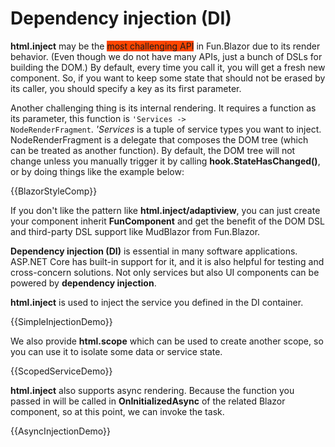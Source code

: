 # Dependency injection (DI)

**html.inject** may be the <span style="background:orangered">most challenging API</span> in Fun.Blazor due to its render behavior. (Even though we do not have many APIs, just a bunch of DSLs for building the DOM.) By default, every time you call it, you will get a fresh new component. So, if you want to keep some state that should not be erased by its caller, you should specify a key as its first parameter.

Another challenging thing is its internal rendering. It requires a function as its parameter, this function is <code>'Services -> NodeRenderFragment</code>. *'Services* is a tuple of service types you want to inject. NodeRenderFragment is a delegate that composes the DOM tree (which can be treated as another function). By default, the DOM tree will not change unless you manually trigger it by calling **hook.StateHasChanged()**, or by doing things like the example below:

{{BlazorStyleComp}}

If you don't like the pattern like **html.inject/adaptiview**, you can just create your component inherit **FunComponent** and get the benefit of the DOM DSL and third-party DSL support like MudBlazor from Fun.Blazor.

**Dependency injection (DI)** is essential in many software applications. ASP.NET Core has built-in support for it, and it is also helpful for testing and cross-concern solutions. Not only services but also UI components can be powered by **dependency injection**.

**html.inject** is used to inject the service you defined in the DI container.

{{SimpleInjectionDemo}}

We also provide **html.scope** which can be used to create another scope, so you can use it to isolate some data or service state.

{{ScopedServiceDemo}}

**html.inject** also supports async rendering. Because the function you passed in will be called in **OnInitializedAsync** of the related Blazor component, so at this point, we can invoke the task.

{{AsyncInjectionDemo}}